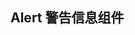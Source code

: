 Alert 警告信息组件
---

<ui-alert type="error" closing='ctrl.closing' showicon close="ctrl.close()" message="ctrl.message" description="ctrl.description"></ui-alert>
<br>
<ui-alert type="info" closing='ctrl.closing' showicon close="ctrl.close()" message="ctrl.message" description="ctrl.description" closetext="关闭"></ui-alert>
<br>
<ui-alert type="success" closing='ctrl.closing' showicon close="ctrl.close()" message="ctrl.message" description="ctrl.description"></ui-alert>
<br>
<ui-alert type="warning" closing='ctrl.closing' showicon close="ctrl.close()" message="ctrl.message" description="ctrl.description" closetext="关闭"></ui-alert>
<br>
<ui-alert type="info" showicon banner closable message="ctrl.banner" closing='ctrl.closing2' close="ctrl.close2()"></ui-alert>
<br>
<ui-alert type="success" showicon message="ctrl.notabanner"></ui-alert>